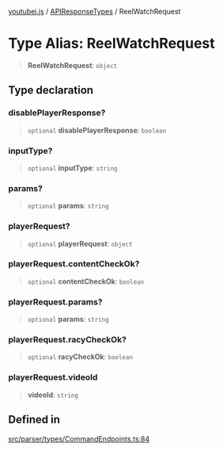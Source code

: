 [youtubei.js](../../../README.md) / [APIResponseTypes](../README.md) / ReelWatchRequest

# Type Alias: ReelWatchRequest

> **ReelWatchRequest**: `object`

## Type declaration

### disablePlayerResponse?

> `optional` **disablePlayerResponse**: `boolean`

### inputType?

> `optional` **inputType**: `string`

### params?

> `optional` **params**: `string`

### playerRequest?

> `optional` **playerRequest**: `object`

### playerRequest.contentCheckOk?

> `optional` **contentCheckOk**: `boolean`

### playerRequest.params?

> `optional` **params**: `string`

### playerRequest.racyCheckOk?

> `optional` **racyCheckOk**: `boolean`

### playerRequest.videoId

> **videoId**: `string`

## Defined in

[src/parser/types/CommandEndpoints.ts:84](https://github.com/LuanRT/YouTube.js/blob/e1650e12979e68b9546bc63989f86b651960a10a/src/parser/types/CommandEndpoints.ts#L84)
